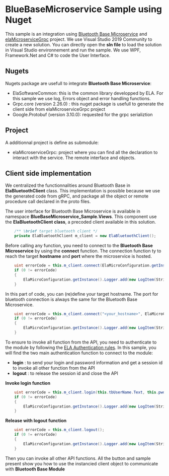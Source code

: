 
# BlueBaseMicroservice Sample using Nuget
This sample is an integration using [Bluetooth Base Microservice][here_ela_sdk] and [elaMicroserviceGrpc][here_ela_grpc] project. We use Visual Studio 2019 Community to create a new solution. You can directly open the **sln file** to load the solution in Visual Studio environnement and run the sample. We use WPF, Framework.Net and C# to code the User Interface.

## Nugets
Nugets package are usefull to integrate **Bluetooth Base Microservice**:
- ElaSoftwareCommon: this is the common library developped by ELA. For this sample we use log, Errors object and error handling functions.
- Grpc.core (version 2.26.0) : this nuget package is usefull to generate the client side from elaMicroserviceGrpc project
- Google.Protobuf (version 3.10.0): requested for the grpc serializtion

## Project
A additionnal project is define as submodule:
- elaMicroserviceGrpc: project where you can find all the declaration to interact with the service. The remote interface and objects.

## Client side implementation
We centralized the functionnalities around Bluetooth Base in **ElaBluetoothClient** class. This implementation is possible because we use the generated code from gRPC, and package all the object or remote procedure call declared in the proto files.

The user interface for Bluetooth Base Microservice is available in namespace **BlueBaseMicroservice_Sample.Views**. This component use the **ElaBluetoothClient class**, a precoded client available in this solution.
```C#
	/** \brief target bluetooth client */
	private ElaBluetoothClient m_client = new ElaBluetoothClient();
```

Before calling any function, you need to connect to the **Bluetooth Base Microservice** by using the **connect** function. The connection function ty to reach the target **hostname** and **port** where the microservice is hosted.
```C#                
	uint errorCode = this.m_client.connect(ElaMicroConfiguration.getInstance().Settings.BluetoothConfiguration.GrpcHostName, ElaMicroConfiguration.getInstance().Settings.BluetoothConfiguration.GrpcPort);
	if (0 != errorCode)
	{
		ElaMicroConfiguration.getInstance().Logger.add(new LogItem(String.Format("An error occur during connection : error code {0}", errorCode)));
	}
```

In this part of code, you can (re)define your target hostname. The port for bluetooth connection is always the same for the Bluetooth Base Microservice.
```C#                
	uint errorCode = this.m_client.connect("<your_hostname>", ElaMicroConfiguration.getInstance().Settings.BluetoothConfiguration.GrpcPort);
	if (0 != errorCode)
	{
		ElaMicroConfiguration.getInstance().Logger.add(new LogItem(String.Format("An error occur during connection : error code {0}", errorCode)));
	}
```

To ensure to invoke all function from the API, you need to authenticate to the module by following the [ELA Authentication rules][here_ela_authentication]. In this sample, you will find the two main authentication function to connect to the module:
- **login** : to send your login and password information and get a session id to invoke all other function from the API
- **logout** : to release the session id and close the API

**Invoke login function**
```C#   
	uint errorCode = this.m_client.login(this.tbUserName.Text, this.pwdUser.Password);
	if (0 != errorCode)
	{
		ElaMicroConfiguration.getInstance().Logger.add(new LogItem(String.Format("Authentication Connect failed : error code {0}", errorCode)));
	}
```

**Release with logout function**
```C#   
	uint errorCode = this.m_client.logout();
	if (0 != errorCode)
	{
		ElaMicroConfiguration.getInstance().Logger.add(new LogItem(String.Format("Authentication Disconnect failed : error code {0}", errorCode)));
	}
```

Then you can invoke all other API functions. All the button and sample present show you how to use the instancied client object to communicate with **Bluetooth Base Module**

[here_ela_sdk]: https://github.com/elaInnovation/ELA-Microservices

[here_ela_grpc]: https://github.com/elaInnovation/elaMicroserviceGrpc

[here_ela_authentication]: https://github.com/elaInnovation/ELA-Microservices#authentication